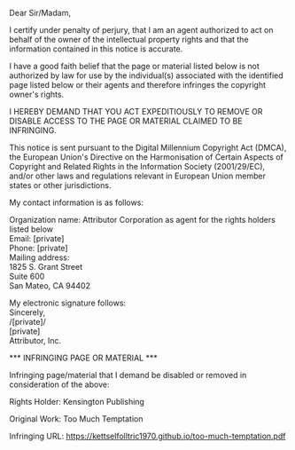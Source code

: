 Dear Sir/Madam,

I certify under penalty of perjury, that I am an agent authorized to act on behalf of the owner of the intellectual property rights and that the information contained in this notice is accurate.

I have a good faith belief that the page or material listed below is not authorized by law for use by the individual(s) associated with the identified page listed below or their agents and therefore infringes the copyright owner's rights.

I HEREBY DEMAND THAT YOU ACT EXPEDITIOUSLY TO REMOVE OR DISABLE ACCESS TO THE PAGE OR MATERIAL CLAIMED TO BE INFRINGING.

This notice is sent pursuant to the Digital Millennium Copyright Act (DMCA), the European Union's Directive on the Harmonisation of Certain Aspects of Copyright and Related Rights in the Information Society (2001/29/EC), and/or other laws and regulations relevant in European Union member states or other jurisdictions.

My contact information is as follows:

Organization name: Attributor Corporation as agent for the rights holders listed below  
Email: [private]  
Phone: [private]  
Mailing address:  
1825 S. Grant Street  
Suite 600  
San Mateo, CA 94402   

My electronic signature follows:  
Sincerely,  
/[private]/  
[private]  
Attributor, Inc.  

*** INFRINGING PAGE OR MATERIAL ***  

Infringing page/material that I demand be disabled or removed in consideration of the above:  

Rights Holder: Kensington Publishing  

Original Work: Too Much Temptation  

Infringing URL: https://kettselfolltric1970.github.io/too-much-temptation.pdf
